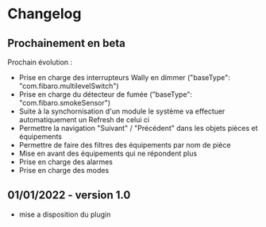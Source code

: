 # Changelog

## Prochainement en beta
Prochain évolution :
* Prise en charge des interrupteurs Wally en dimmer ("baseType": "com.fibaro.multilevelSwitch") 
* Prise en charge du détecteur de fumée ("baseType": "com.fibaro.smokeSensor") 
* Suite à la synchornisation d'un module le système va effectuer automatiquement un Refresh de celui ci 
* Permettre la navigation "Suivant" / "Précédent" dans les objets pièces et équipements
* Permettre de faire des filtres des équipements par nom de pièce
* Mise en avant des équipements qui ne répondent plus 
* Prise en charge des alarmes
* Prise en charge des modes


## **01/01/2022** - version 1.0
* mise a disposition du plugin

